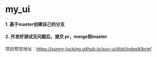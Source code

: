 # my_ui

#### 1. 基于master创建自己的分支

#### 2. 开发好测试无问题后，提交 pr，merge到master

项目预览地址：https://sunny-lucking.github.io/sun-ui/dist/index#/brief
